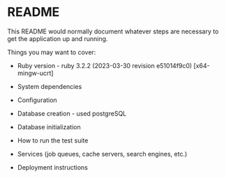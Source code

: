 # README

This README would normally document whatever steps are necessary to get the
application up and running.

Things you may want to cover:

* Ruby version - ruby 3.2.2 (2023-03-30 revision e51014f9c0) [x64-mingw-ucrt]

* System dependencies

* Configuration

* Database creation - used postgreSQL

* Database initialization

* How to run the test suite

* Services (job queues, cache servers, search engines, etc.)

* Deployment instructions

